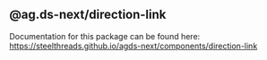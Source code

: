 ## @ag.ds-next/direction-link

Documentation for this package can be found here: https://steelthreads.github.io/agds-next/components/direction-link
